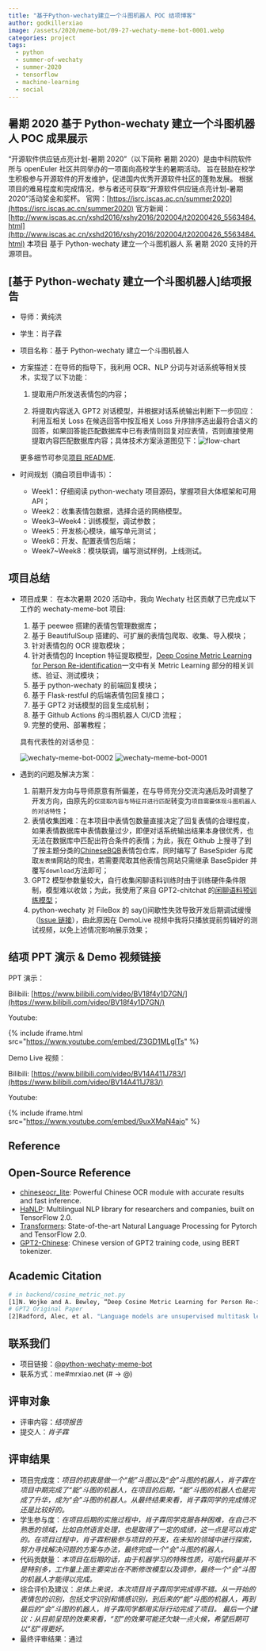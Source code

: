 ```yaml
---
title: "基于Python-wechaty建立一个斗图机器人 POC 结项博客"
author: godkillerxiao
image: /assets/2020/meme-bot/09-27-wechaty-meme-bot-0001.webp
categories: project
tags:
  - python
  - summer-of-wechaty
  - summer-2020
  - tensorflow
  - machine-learning
  - social
---
```


<!--more-->

## 暑期 2020 基于 Python-wechaty 建立一个斗图机器人 POC 成果展示

“开源软件供应链点亮计划-暑期 2020”（以下简称 暑期 2020）是由中科院软件所与 openEuler 社区共同举办的一项面向高校学生的暑期活动。
旨在鼓励在校学生积极参与开源软件的开发维护，促进国内优秀开源软件社区的蓬勃发展。
根据项目的难易程度和完成情况，参与者还可获取“开源软件供应链点亮计划-暑期 2020”活动奖金和奖杯。
官网：[https://isrc.iscas.ac.cn/summer2020](https://isrc.iscas.ac.cn/summer2020) 官方新闻：[http://www.iscas.ac.cn/xshd2016/xshy2016/202004/t20200426_5563484.html](http://www.iscas.ac.cn/xshd2016/xshy2016/202004/t20200426_5563484.html)
本项目 基于 Python-wechaty 建立一个斗图机器人 系 暑期 2020 支持的开源项目。

## [基于 Python-wechaty 建立一个斗图机器人]结项报告

- 导师：黄纯洪

- 学生：肖子霖

- 项目名称：基于 Python-wechaty 建立一个斗图机器人

- 方案描述：在导师的指导下，我利用 OCR、NLP 分词与对话系统等相关技术，实现了以下功能：

  1. 提取用户所发送表情包的内容；

  2. 将提取内容送入 GPT2 对话模型，并根据对话系统输出判断下一步回应：利用互相关 Loss 在候选回答中按互相关 Loss 升序排序选出最符合语义的回答，如果回答能匹配数据库中已有表情则回复对应表情，否则直接使用提取内容匹配数据库内容；具体技术方案泳道图见下：![flow-chart](/assets/2020/meme-bot/09-27-flow-chart.webp)

  更多细节可参见[项目 README](https://github.com/MrZilinXiao/python-wechaty-meme-bot/blob/master/README.md).

- 时间规划（摘自项目申请书）：
  - Week1：仔细阅读 python-wechaty 项目源码，掌握项目大体框架和可用 API；
  - Week2：收集表情包数据，选择合适的网络模型。
  - Week3~Week4：训练模型，调试参数；
  - Week5：开发核心模块，编写单元测试；
  - Week6：开发、配置表情包后端；
  - Week7~Week8：模块联调，编写测试样例，上线测试。

## 项目总结

- 项目成果：
  在本次暑期 2020 活动中，我向 Wechaty 社区贡献了已完成以下工作的 wechaty-meme-bot 项目:

  1. 基于 peewee 搭建的表情包管理数据库；
  2. 基于 BeautifulSoup 搭建的、可扩展的表情包爬取、收集、导入模块；
  3. 针对表情包的 OCR 提取模块；
  4. 针对表情包的 Inception 特征提取模型，[Deep Cosine Metric Learning for Person Re-identification](https://ieeexplore.ieee.org/document/8354191/)一文中有关 Metric Learning 部分的相关训练、验证、测试模块；
  5. 基于 python-wechaty 的前端回复模块；
  6. 基于 Flask-restful 的后端表情包回复接口；
  7. 基于 GPT2 对话模型的回复生成机制；
  8. 基于 Github Actions 的斗图机器人 CI/CD 流程；
  9. 完整的使用、部署教程；

  具有代表性的对话参见：

  ![wechaty-meme-bot-0002](/assets/2020/meme-bot/09-27-wechaty-meme-bot-0001.webp)
  ![wechaty-meme-bot-0001](/assets/2020/meme-bot/09-27-wechaty-meme-bot-0002.webp)

- 遇到的问题及解决方案：

  1. 前期开发方向与导师原意有所偏差，在与导师充分交流沟通后及时调整了开发方向，由原先的`仅提取内容与特征并进行匹配`转变为`项目需要体现斗图机器人的对话特性`；
  2. 表情收集困难：在本项目中表情包数量直接决定了回复表情的合理程度，如果表情数据库中表情数量过少，即便对话系统输出结果本身很优秀，也无法在数据库中匹配出符合条件的表情；为此，我在 Github 上搜寻了到了按主题分类的[ChineseBQB](https://github.com/zhaoolee/ChineseBQB)表情包仓库，同时编写了 BaseSpider 与爬取`发表情`网站的爬虫，若需要爬取其他表情包网站只需继承 BaseSpider 并覆写`download`方法即可；
  3. GPT2 模型参数量较大，自行收集闲聊语料训练时由于训练硬件条件限制，模型难以收敛；为此，我使用了来自 GPT2-chitchat 的[闲聊语料预训练模型](https://drive.google.com/file/d/17m3FkOl2CS79env_JdO11vzuGzLYRoA3/edit)；
  4. python-wechaty 对 FileBox 的 say()间歇性失效导致开发后期调试缓慢（[Issue 链接](https://github.com/wechaty/python-wechaty/issues/82)），由此原因在 DemoLive 视频中我将只播放提前剪辑好的测试视频，以免上述情况影响展示效果；

## 结项 PPT 演示 & Demo 视频链接

PPT 演示：

Bilibili: [https://www.bilibili.com/video/BV18f4y1D7GN/](https://www.bilibili.com/video/BV18f4y1D7GN/)

Youtube:

{% include iframe.html src="https://www.youtube.com/embed/Z3GD1MLglTs" %}

Demo Live 视频：

Bilibili: [https://www.bilibili.com/video/BV14A411J783/](https://www.bilibili.com/video/BV14A411J783/)

Youtube:

{% include iframe.html src="https://www.youtube.com/embed/9uxXMaN4ajo" %}

## Reference

## Open-Source Reference

- [chineseocr_lite](https://github.com/ouyanghuiyu/chineseocr_lite/tree/master): Powerful Chinese OCR module with accurate results and fast inference.
- [HaNLP](https://github.com/hankcs/HanLP): Multilingual NLP library for researchers and companies, built on TensorFlow 2.0.
- [Transformers](https://github.com/huggingface/transformers): State-of-the-art Natural Language Processing for Pytorch and TensorFlow 2.0.
- [GPT2-Chinese](https://github.com/Morizeyao/GPT2-Chinese): Chinese version of GPT2 training code, using BERT tokenizer.

## Academic Citation

```bash
# in backend/cosine_metric_net.py
[1]N. Wojke and A. Bewley, “Deep Cosine Metric Learning for Person Re-identification,” in 2018 IEEE Winter Conference on Applications of Computer Vision (WACV), Lake Tahoe, NV, Mar. 2018, pp. 748–756, doi: 10.1109/WACV.2018.00087.
# GPT2 Original Paper
[2]Radford, Alec, et al. "Language models are unsupervised multitask learners." OpenAI Blog 1.8 (2019): 9.
```

## 联系我们

- 项目链接：[@python-wechaty-meme-bot](https://github.com/MrZilinXiao/python-wechaty-meme-bot/)
- 联系方式：me#mrxiao.net (# -> @)

## 评审对象

- 评审内容：_结项报告_
- 提交人：_肖子霖_

## 评审结果

- 项目完成度：_项目的初衷是做一个“能”斗图以及“会”斗图的机器人，肖子霖在项目中期完成了“能”斗图的机器人，在项目的后期，“能”斗图的机器人也是完成了升华，成为“会”斗图的机器人。从最终结果来看，肖子霖同学的完成情况还是比较好的。_
- 学生参与度：_在项目后期的实施过程中，肖子霖同学克服各种困难，在自己不熟悉的领域，比如自然语言处理，也是取得了一定的成绩，这一点是可以肯定的。在项目过程中，肖子霖积极参与项目的开发，在未知的领域中进行探索，努力寻找解决问题的方案与办法，最终完成一个"会"斗图的机器人。_
- 代码贡献量：_本项目在后期的话，由于机器学习的特殊性质，可能代码量并不是特别多，工作量上面主要突出在不断修改模型以及调参，最终一个“会”斗图的机器人才能得以完成。_
- 综合评价及建议：_总体上来说，本次项目肖子霖同学完成得不错。从一开始的表情包的识别，包括文字识别和情感识别，到后来的“能”斗图的机器人，再到最后的“会”斗图的机器人，肖子霖同学都用实际行动完成了项目。
  最后一个建议：从目前呈现的效果来看，“怼”的效果可能还欠缺一点火候，希望后期可以“怼”得更好。_
- 最终评审结果：通过
